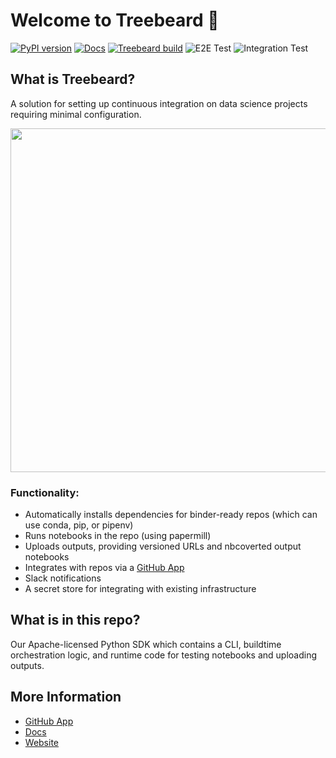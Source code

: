 # Welcome to Treebeard 🌲

[![PyPI version](https://badge.fury.io/py/treebeard.svg)](https://badge.fury.io/py/treebeard)
[![Docs](https://readthedocs.org/projects/treebeard/badge/?version=latest)](https://treebeard.readthedocs.io/)
[![Treebeard build](https://api.treebeard.io/63db2b28e1/treebeard/latest/buildbadge)](https://treebeard.io/admin/63db2b28e1/treebeard/latest "Latest notebook run")
![E2E Test](https://github.com/treebeardtech/treebeard/workflows/E2E%20Test/badge.svg)
![Integration Test](https://github.com/treebeardtech/treebeard/workflows/Integration%20Test/badge.svg)

## What is Treebeard?

A solution for setting up continuous integration on data science projects requiring minimal configuration.

<span style="display:block;text-align:center">
<img src="https://storage.googleapis.com/treebeard_image_dump_public/github.gif" width="550px" style="margin:'auto'"/></span>

### Functionality:

- Automatically installs dependencies for binder-ready repos (which can use conda, pip, or pipenv)
- Runs notebooks in the repo (using papermill)
- Uploads outputs, providing versioned URLs and nbcoverted output notebooks
- Integrates with repos via a [GitHub App](https://github.com/marketplace/treebeard-build)
- Slack notifications
- A secret store for integrating with existing infrastructure

## What is in this repo?

Our Apache-licensed Python SDK which contains a CLI, buildtime orchestration logic, and runtime code for testing notebooks and uploading outputs.

## More Information

- [GitHub App](https://github.com/marketplace/treebeard-build)
- [Docs](https://treebeard.readthedocs.io/en/latest/)
- [Website](https://treebeard.io)
